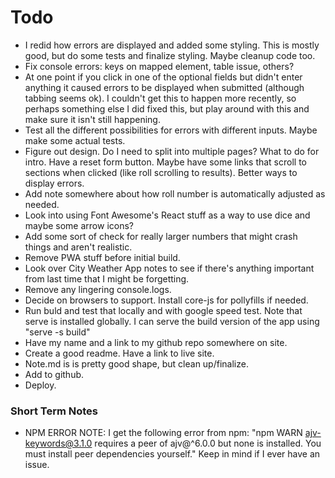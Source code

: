 # Todo

- I redid how errors are displayed and added some styling. This is mostly good, but do some tests and finalize styling. Maybe cleanup code too.
- Fix console errors: keys on mapped element, table issue, others?
- At one point if you click in one of the optional fields but didn't enter anything it caused errors to be displayed when submitted (although tabbing seems ok). I couldn't get this to happen more recently, so perhaps something else I did fixed this, but play around with this and make sure it isn't still happening.
- Test all the different possibilities for errors with different inputs. Maybe make some actual tests.
- Figure out design. Do I need to split into multiple pages? What to do for intro. Have a reset form button. Maybe have some links that scroll to sections when clicked (like roll scrolling to results). Better ways to display errors.
- Add note somewhere about how roll number is automatically adjusted as needed.
- Look into using Font Awesome's React stuff as a way to use dice and maybe some arrow icons?
- Add some sort of check for really larger numbers that might crash things and aren't realistic.
- Remove PWA stuff before initial build.
- Look over City Weather App notes to see if there's anything important from last time that I might be forgetting.
- Remove any lingering console.logs.
- Decide on browsers to support. Install core-js for pollyfills if needed.
- Run buld and test that locally and with google speed test. Note that serve is installed globally. I can serve the build version of the app using "serve -s build"
- Have my name and a link to my github repo somewhere on site.
- Create a good readme. Have a link to live site.
- Note.md is is pretty good shape, but clean up/finalize.
- Add to github.
- Deploy.



### Short Term Notes

- NPM ERROR NOTE: I get the following error from npm: "npm WARN ajv-keywords@3.1.0 requires a peer of ajv@^6.0.0 but none is installed. You must install peer dependencies yourself." Keep in mind if I ever have an issue.
